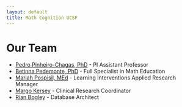 ```yaml
---
layout: default
title: Math Cognition UCSF
---
```


# Our Team

* [Pedro Pinheiro-Chagas, PhD](https://scholar.google.com/citations?user=XVsftdsAAAAJ&hl) - PI Assistant Professor
* [Betinna Pedemonte, PhD](https://memory.ucsf.edu/people/bettina-pedemonte) - Full Specialist in Math Education
* [Mariah Pospisil, MEd](https://memory.ucsf.edu/people/mariah-pospisil) - Learning Interventions Applied Research Manager
* [Margo Kersey](https://profiles.ucsf.edu/margo.kersey) - Clinical Research Coordinator
* [Rian Bogley](https://profiles.ucsf.edu/rian.bogley) - Database Architect